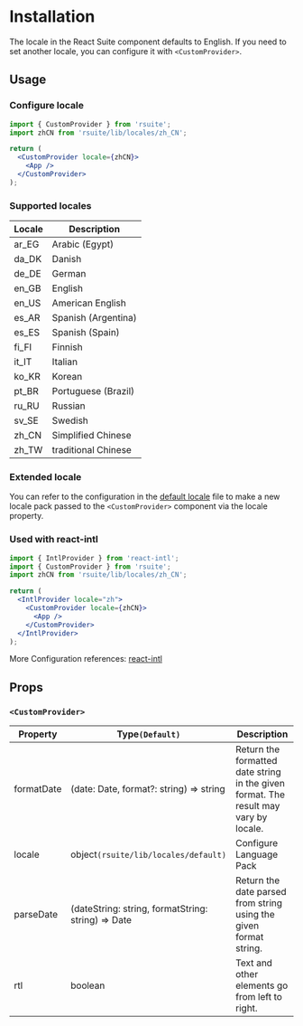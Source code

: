 # Installation

The locale in the React Suite component defaults to English. If you need to set another locale, you can configure it with `<CustomProvider>`.

## Usage

### Configure locale

```jsx
import { CustomProvider } from 'rsuite';
import zhCN from 'rsuite/lib/locales/zh_CN';

return (
  <CustomProvider locale={zhCN}>
    <App />
  </CustomProvider>
);
```

<!--{include:`locales.md`}-->

### Supported locales

| Locale | Description         |
| ------ | ------------------- |
| ar_EG  | Arabic (Egypt)      |
| da_DK  | Danish              |
| de_DE  | German              |
| en_GB  | English             |
| en_US  | American English    |
| es_AR  | Spanish (Argentina) |
| es_ES  | Spanish (Spain)     |
| fi_FI  | Finnish             |
| it_IT  | Italian             |
| ko_KR  | Korean              |
| pt_BR  | Portuguese (Brazil) |
| ru_RU  | Russian             |
| sv_SE  | Swedish             |
| zh_CN  | Simplified Chinese  |
| zh_TW  | traditional Chinese |

### Extended locale

You can refer to the configuration in the [default locale](https://github.com/rsuite/rsuite/blob/master/src/locales/default.ts) file to make a new locale pack passed to the `<CustomProvider>` component via the locale property.

### Used with react-intl

```jsx
import { IntlProvider } from 'react-intl';
import { CustomProvider } from 'rsuite';
import zhCN from 'rsuite/lib/locales/zh_CN';

return (
  <IntlProvider locale="zh">
    <CustomProvider locale={zhCN}>
      <App />
    </CustomProvider>
  </IntlProvider>
);
```

More Configuration references: [react-intl](https://github.com/yahoo/react-intl)

## Props

### `<CustomProvider>`

| Property   | Type`(Default)`                                    | Description                                                                          |
| ---------- | -------------------------------------------------- | ------------------------------------------------------------------------------------ |
| formatDate | (date: Date, format?: string) => string            | Return the formatted date string in the given format. The result may vary by locale. |
| locale     | object`(rsuite/lib/locales/default)`               | Configure Language Pack                                                              |
| parseDate  | (dateString: string, formatString: string) => Date | Return the date parsed from string using the given format string.                    |
| rtl        | boolean                                            | Text and other elements go from left to right.                                       |
